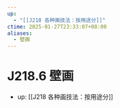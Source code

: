 ```yaml
---
up:
  - "[[J218 各种画技法：按用途分]]"
ctime: 2025-01-27T23:33:07+08:00
aliases:
  - 壁画
---
```


# J218.6 壁画

- up: [[J218 各种画技法：按用途分]]
